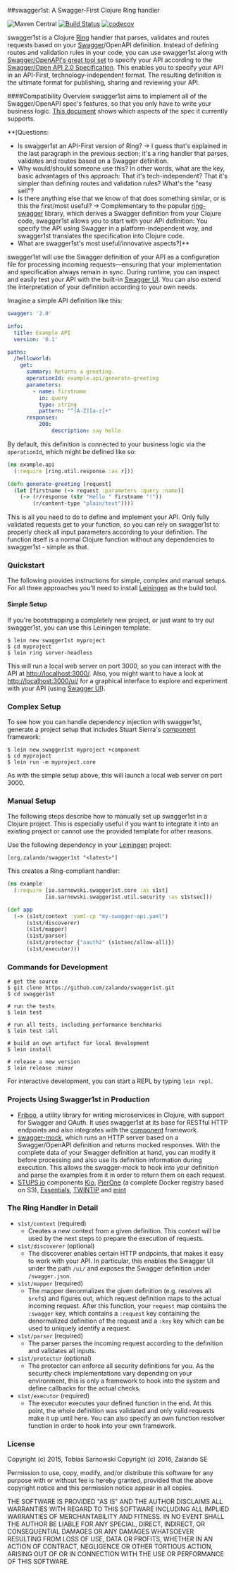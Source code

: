 ##swagger1st: A Swagger-First Clojure Ring handler

![Maven Central](https://img.shields.io/maven-central/v/org.zalando/swagger1st.svg)
[![Build Status](https://travis-ci.org/zalando/swagger1st.svg?branch=master)](https://travis-ci.org/zalando/swagger1st)
[![codecov](https://codecov.io/gh/zalando/swagger1st/branch/master/graph/badge.svg)](https://codecov.io/gh/zalando/swagger1st)

swagger1st is a Clojure [Ring](https://github.com/ring-clojure/ring) handler that parses, validates and routes requests
based on your [Swagger](http://swagger.io/)/OpenAPI definition. Instead of defining routes and validation rules in your code, you can use swagger1st along with [Swagger/OpenAPI's great tool set](http://editor.swagger.io/) to specify your API according to the [Swagger/Open API 2.0 Specification](https://github.com/swagger-api/swagger-spec). This enables you to specify your API in an API-First, technology-independent format. The resulting definition is the ultimate format for publishing, sharing and reviewing your API.

####Compatibility Overview
swagger1st aims to implement all of the Swagger/OpenAPI spec's features, so that you only have to write your business logic. [This document](https://github.com/zalando/swagger1st/blob/master/comp-2.0.md) shows which aspects of the spec it currently supports.

**[Questions:
- Is swagger1st an API-First version of Ring? -> I guess that's explained in the last paragraph in the previous section; it's a ring handler that parses, validates and routes based on a Swagger definition.
- Why would/should someone use this? In other words, what are the key, basic advantages of this approach: That it's tech-independent? That it's simpler than defining routes and validation rules? What's the "easy sell"?
- Is there anything else that we know of that does something similar, or is this the first/most useful? -> Complementary to the popular [ring-swagger](https://github.com/metosin/ring-swagger) library, which derives a Swagger definition from your Clojure code, swagger1st allows you to start with your API definition: You specify the API using Swagger in a platform-independent way, and swagger1st translates the specification into Clojure code.
- What are swagger1st's most useful/innovative aspects?]**

swagger1st will use the Swagger definition of your API as a configuration file for processing incoming requests—ensuring that your implementation and specification always remain in sync. During runtime, you can inspect and easily test
your API with the built-in [Swagger UI](http://petstore.swagger.io/). You can also extend the interpretation of
your definition according to your own needs.

Imagine a simple API definition like this:

```yaml
swagger: '2.0'

info:
  title: Example API
  version: '0.1'

paths:
  /helloworld:
    get:
      summary: Returns a greeting.
      operationId: example.api/generate-greeting
      parameters:
        - name: firstname
          in: query
          type: string
          pattern: "^[A-Z][a-z]+"
      responses:
          200:
              description: say hello
```

By default, this definition is connected to your business logic via the `operationId`, which might be defined like so:

```clojure
(ns example.api
  (:require [ring.util.response :as r]))

(defn generate-greeting [request]
  (let [firstname (-> request :parameters :query :name)]
    (-> (r/response (str "Hello " firstname "!"))
        (r/content-type "plain/text"))))
```

This is all you need to do to define and implement your API. Only fully validated requests get to your function,
so you can rely on swagger1st to properly check all input parameters according to your definition. The function itself
is a normal Clojure function without any dependencies to swagger1st - simple as that.

### Quickstart

The following provides instructions for simple, complex and manual setups. For all three approaches you'll need to install [Leiningen](http://leiningen.org/) as the build tool.

#### Simple Setup 
If you're bootstrapping a completely new project, or just want to try out swagger1st, you can use this Leiningen template:

```
$ lein new swagger1st myproject
$ cd myproject
$ lein ring server-headless
```

This will run a local web server on port 3000, so you can interact with the API at <http://localhost:3000/>. Also, you might want to have a look at <http://localhost:3000/ui/> for a graphical interface to explore and experiment with your API (using [Swagger UI](http://petstore.swagger.io/)).

### Complex Setup

To see how you can handle dependency injection with swagger1st, generate a project setup that includes Stuart Sierra's
[component](https://github.com/stuartsierra/component) framework:

```
$ lein new swagger1st myproject +component
$ cd myproject
$ lein run -m myproject.core
```

As with the simple setup above, this will launch a local web server on port 3000.

### Manual Setup

The following steps describe how to manually set up swagger1st in a Clojure project. This is especially useful if you want to integrate it into an existing project or cannot use the provided template for other reasons.

Use the following dependency in your [Leiningen](http://leiningen.org/) project:

    [org.zalando/swagger1st "<latest>"]

This creates a Ring-compliant handler:

```clojure
(ns example
  (:require [io.sarnowski.swagger1st.core :as s1st]
            [io.sarnowski.swagger1st.util.security :as s1stsec]))

(def app
  (-> (s1st/context :yaml-cp "my-swagger-api.yaml")
      (s1st/discoverer)
      (s1st/mapper)
      (s1st/parser)
      (s1st/protector {"oauth2" (s1stsec/allow-all)})
      (s1st/executor)))
```

### Commands for Development

```shell
# get the source
$ git clone https://github.com/zalando/swagger1st.git
$ cd swagger1st

# run the tests
$ lein test

# run all tests, including performance benchmarks
$ lein test :all

# build an own artifact for local development
$ lein install

# release a new version
$ lein release :minor
```

For interactive development, you can start a REPL by typing `lein repl`.

### Projects Using Swagger1st in Production

- [Friboo](https://github.com/zalando/friboo), a utility library for writing microservices in Clojure, with support for Swagger and OAuth. It uses swagger1st at its base for RESTful HTTP endpoints and also integrates with the [component](https://github.com/stuartsierra/component) framework.
- [swagger-mock](https://github.com/zalando/swagger-mock), which runs an HTTP server based on a Swagger/OpenAPI definition and returns mocked responses. With the complete data of your Swagger definition at hand, you can modify it before processing and also use its definition information during execution. This allows the swagger-mock to hook into your definition and parse the examples from it in order to return them on each request.
- [STUPS.io](https://stups.io/) components [Kio](https://github.com/zalando-stups/kio), [PierOne](https://github.com/zalando-stups/pierone) (a complete Docker registry based on S3), [Essentials](https://github.com/zalando-stups/essentials), [TWINTIP](https://github.com/zalando-stups/twintip-storage) and [mint](https://github.com/zalando-stups/mint-storage)

### The Ring Handler in Detail

* `s1st/context` (required)
    * Creates a new context from a given definition. This context will be used by the next steps to prepare the
      execution of requests.
* `s1st/discoverer` (optional)
    * The discoverer enables certain HTTP endpoints, that makes it easy to work with your API. In particular, this
      enables the Swagger UI under the path `/ui/` and exposes the Swagger definition under `/swagger.json`.
* `s1st/mapper` (required)
    * The mapper denormalizes the given definition (e.g. resolves all `$ref`s) and figures out, which request definition
      maps to the actual incoming request. After this function, your `request` map contains the `:swagger` key, which
      contains a `:request` key containing the denormalized definition of the request and a `:key` key which can be used
      to uniquely identify a request.
* `s1st/parser` (required)
    * The parser parses the incoming request according to the definition and validates all inputs.
* `s1st/protector` (optional)
    * The protector can enforce all security definitions for you. As the security check implementations vary depending
      on your environment, this is only a framework to hook into the system and define callbacks for the actual checks.
* `s1st/executor` (required)
    * The executor executes your defined function in the end. At this point, the whole definition was validated and only
      valid requests make it up until here. You can also specify an own function resolver function in order to hook into
      your own framework.

### License

Copyright (c) 2015, Tobias Sarnowski
Copyright (c) 2016, Zalando SE

Permission to use, copy, modify, and/or distribute this software for any purpose with or without fee is hereby granted,
provided that the above copyright notice and this permission notice appear in all copies.

THE SOFTWARE IS PROVIDED "AS IS" AND THE AUTHOR DISCLAIMS ALL WARRANTIES WITH REGARD TO THIS SOFTWARE INCLUDING ALL
IMPLIED WARRANTIES OF MERCHANTABILITY AND FITNESS. IN NO EVENT SHALL THE AUTHOR BE LIABLE FOR ANY SPECIAL, DIRECT,
INDIRECT, OR CONSEQUENTIAL DAMAGES OR ANY DAMAGES WHATSOEVER RESULTING FROM LOSS OF USE, DATA OR PROFITS, WHETHER IN AN
ACTION OF CONTRACT, NEGLIGENCE OR OTHER TORTIOUS ACTION, ARISING OUT OF OR IN CONNECTION WITH THE USE OR PERFORMANCE OF
THIS SOFTWARE.
